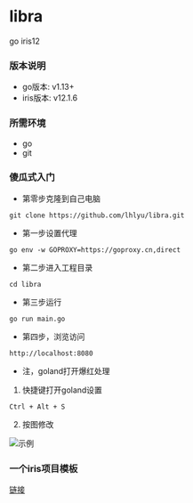 # libra
go iris12

### 版本说明

- go版本: v1.13+
- iris版本: v12.1.6

### 所需环境

- go
- git


### 傻瓜式入门

- 第零步克隆到自己电脑

`git clone https://github.com/lhlyu/libra.git`

- 第一步设置代理

`go env -w GOPROXY=https://goproxy.cn,direct`

- 第二步进入工程目录

`cd libra`

- 第三步运行

`go run main.go`

- 第四步，浏览访问

`http://localhost:8080`

- 注，goland打开爆红处理

1. 快捷键打开goland设置

`Ctrl + Alt + S`

2. 按图修改

![示例](https://github.com/lhlyu/libra/blob/master/img/1.png?raw=true)

### 一个iris项目模板

[链接](https://github.com/lhlyu/libra/tree/seed)
